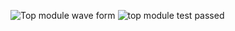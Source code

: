 ![Top module wave form](https://github.com/petergad14/VeriRISC-processor/assets/139645814/2bca2b12-d2ec-47eb-86b7-7c82b59d9c12)
![top module test passed](https://github.com/petergad14/VeriRISC-processor/assets/139645814/2c23b03a-60a9-4cab-95e3-87eab971ca7a)
